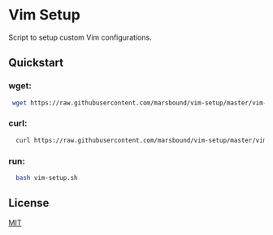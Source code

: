 # Vim Setup

Script to setup custom Vim configurations.

## Quickstart
### wget:
```bash
 wget https://raw.githubusercontent.com/marsbound/vim-setup/master/vim-setup.sh 
```

### curl:
```bash
  curl https://raw.githubusercontent.com/marsbound/vim-setup/master/vim-setup.sh -o vim-setup.sh
```

### run:
```bash
  bash vim-setup.sh
```
## License
[MIT](https://choosealicense.com/licenses/mit/)
